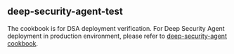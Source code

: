 ## deep-security-agent-test

The cookbook is for DSA deployment verification. For Deep Security Agent deployment in production environment, please refer to <a href="https://github.com/deep-security/chef/tree/master/deep-security-agent">deep-security-agent cookbook</a>.

